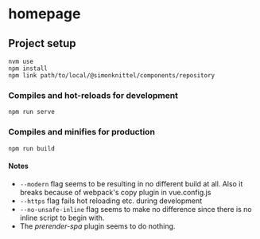 # homepage

## Project setup

    nvm use
    npm install
    npm link path/to/local/@simonknittel/components/repository

### Compiles and hot-reloads for development

    npm run serve

### Compiles and minifies for production

    npm run build

#### Notes

* `--modern` flag seems to be resulting in no different build at all. Also it breaks because of webpack's copy plugin in vue.config.js
* `--https` flag fails hot reloading etc. during development
* `--no-unsafe-inline` flag seems to make no difference since there is no inline script to begin with.
* The _prerender-spa_ plugin seems to do nothing.
